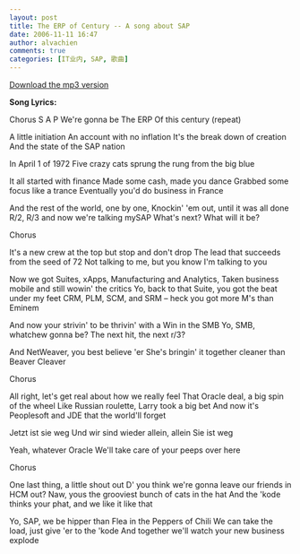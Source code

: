 ```yaml
---
layout: post
title: The ERP of Century -- A song about SAP
date: 2006-11-11 16:47
author: alvachien
comments: true
categories: [IT业内, SAP, 歌曲]
---
```

[Download the mp3 version](http://morsekode.com/SAP/ERPofCentury.mp3)
 
**Song Lyrics:**
 
Chorus
S A P
We're gonna be
The ERP
Of this century
(repeat)

A little initiation
An account with no inflation
It's the break down of creation
And the state of the SAP nation

In April 1 of 1972
Five crazy cats sprung the rung from the big blue

It all started with finance
Made some cash, made you dance
Grabbed some focus like a trance
Eventually you'd do business in France

And the rest of the world, one by one,
Knockin' 'em out, until it was all done
R/2, R/3 and now we're talking mySAP
What's next? What will it be?

Chorus

It's a new crew at the top but stop and don't drop
The lead that succeeds from the seed of 72
Not talking to me, but you know I'm talking to you

Now we got Suites, xApps, Manufacturing and Analytics,
Taken business mobile and still wowin' the critics
Yo, back to that Suite, you got the beat under my feet
CRM, PLM, SCM, and SRM – heck you got more M's than Eminem

And now your strivin' to be thrivin' with a
Win in the SMB
Yo, SMB, whatchew gonna be?
The next hit, the next r/3?

And NetWeaver, you best believe 'er
She's bringin' it together cleaner than Beaver Cleaver

Chorus

All right, let's get real about how we really feel
That Oracle deal, a big spin of the wheel
Like Russian roulette, Larry took a big bet
And now it's Peoplesoft and JDE that the world'll forget

Jetzt ist sie weg
Und wir sind wieder allein, allein
Sie ist weg

Yeah, whatever Oracle
We'll take care of your peeps over here

Chorus

One last thing, a little shout out
D' you think we're gonna leave our friends in HCM out?
Naw, yous the grooviest bunch of cats in the hat
And the 'kode thinks your phat, and we like it like that

Yo, SAP, we be hipper than Flea in the Peppers of Chili
We can take the load, just give 'er to the 'kode
And together we'll watch your new business explode

